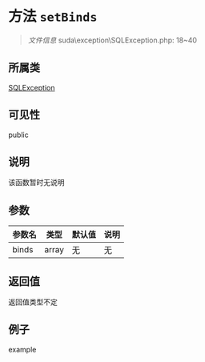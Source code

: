 # 方法 `setBinds`



> *文件信息* suda\exception\SQLException.php: 18~40

## 所属类 

[SQLException](../SQLException.md)

## 可见性

 public 

## 说明

该函数暂时无说明


## 参数


| 参数名 | 类型 | 默认值 | 说明 |
|--------|-----|-------|-------|
| binds |  array | 无 | 无 |



## 返回值

返回值类型不定


## 例子

example
